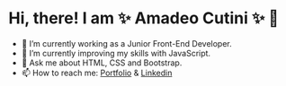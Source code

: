 # Hi, there! I am ✨ Amadeo Cutini ✨ 👋



- 🔭 I’m currently working as a Junior Front-End Developer.
- 🌱 I’m currently improving my skills with JavaScript.
- 💬 Ask me about HTML, CSS and Bootstrap.
- 📫 How to reach me: [Portfolio](amadeocutini.com.ar) & [Linkedin](https://www.linkedin.com/in/amadeo-cutini-607967234/)


